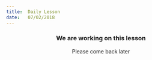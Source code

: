 ```yaml
---
title:  Daily Lesson
date:   07/02/2018
---
```


### <center>We are working on this lesson</center>
<center>Please come back later</center>